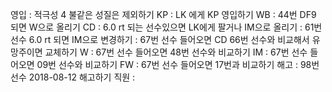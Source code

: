 영입	: 적극성 4 불같은 성질은 제외하기
KP	: LK 에게 KP 영입하기
WB	: 44번 DF9 되면 W으로 올리기
CD	: 6.0 rt 되는 선수있으면 LK에게 팔거나 IM으로 올리기
	: 61번 선수 6.0 rt 되면 IM으로 변경하기
	: 67번 선수 들어오면 CD 66번 선수와 비교해서 유망주이면 교체하기
W	: 67번 선수 들어오면 48번 선수와 비교하기
IM      : 67번 선수 들어오면 09번 선수와 비교하기
FW	: 67번 선수 들어오면 17번과 비교하기
해고	: 98번 선수 2018-08-12 해고하기
직원	: 
